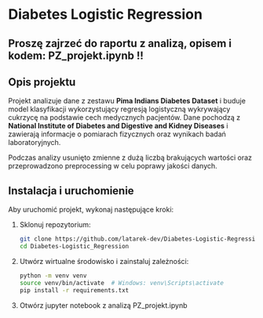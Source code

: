 # Diabetes Logistic Regression

## Proszę zajrzeć do raportu z analizą, opisem i kodem: PZ_projekt.ipynb !!

## Opis projektu
Projekt analizuje dane z zestawu **Pima Indians Diabetes Dataset** i buduje model klasyfikacji wykorzystujący regresją logistyczną wykrywający cukrzycę na podstawie cech medycznych pacjentów. Dane pochodzą z **National Institute of Diabetes and Digestive and Kidney Diseases** i zawierają informacje o pomiarach fizycznych oraz wynikach badań laboratoryjnych.

Podczas analizy usunięto zmienne z dużą liczbą brakujących wartości oraz przeprowadzono preprocessing w celu poprawy jakości danych.

## Instalacja i uruchomienie
Aby uruchomić projekt, wykonaj następujące kroki:
1. Sklonuj repozytorium:
   ```bash
   git clone https://github.com/latarek-dev/Diabetes-Logistic-Regression.git
   cd Diabetes-Logistic_Regression
   ```
2. Utwórz wirtualne środowisko i zainstaluj zależności:
   ```bash
   python -m venv venv
   source venv/bin/activate  # Windows: venv\Scripts\activate
   pip install -r requirements.txt
   ```
3. Otwórz jupyter notebook z analizą PZ_projekt.ipynb

